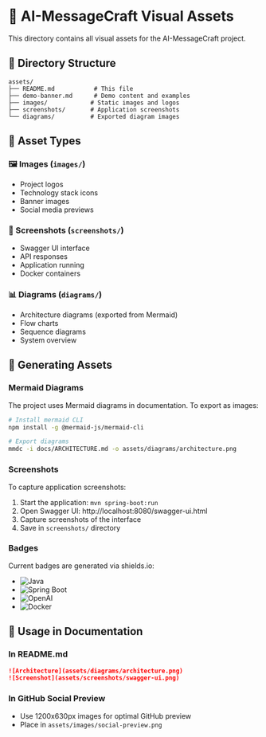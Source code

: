 # 🎨 AI-MessageCraft Visual Assets

This directory contains all visual assets for the AI-MessageCraft project.

## 📁 Directory Structure

```
assets/
├── README.md           # This file
├── demo-banner.md      # Demo content and examples
├── images/            # Static images and logos
├── screenshots/       # Application screenshots
└── diagrams/          # Exported diagram images
```

## 🎯 Asset Types

### 🖼️ Images (`images/`)
- Project logos
- Technology stack icons
- Banner images
- Social media previews

### 📸 Screenshots (`screenshots/`)
- Swagger UI interface
- API responses
- Application running
- Docker containers

### 📊 Diagrams (`diagrams/`)
- Architecture diagrams (exported from Mermaid)
- Flow charts
- Sequence diagrams
- System overview

## 🔄 Generating Assets

### Mermaid Diagrams
The project uses Mermaid diagrams in documentation. To export as images:

```bash
# Install mermaid CLI
npm install -g @mermaid-js/mermaid-cli

# Export diagrams
mmdc -i docs/ARCHITECTURE.md -o assets/diagrams/architecture.png
```

### Screenshots
To capture application screenshots:

1. Start the application: `mvn spring-boot:run`
2. Open Swagger UI: http://localhost:8080/swagger-ui.html
3. Capture screenshots of the interface
4. Save in `screenshots/` directory

### Badges
Current badges are generated via shields.io:
- ![Java](https://img.shields.io/badge/Java-17-orange?style=flat-square&logo=java)
- ![Spring Boot](https://img.shields.io/badge/Spring_Boot-3.2.0-brightgreen?style=flat-square&logo=spring)
- ![OpenAI](https://img.shields.io/badge/OpenAI-GPT--4-black?style=flat-square&logo=openai)
- ![Docker](https://img.shields.io/badge/Docker-Ready-blue?style=flat-square&logo=docker)

## 📝 Usage in Documentation

### In README.md
```markdown
![Architecture](assets/diagrams/architecture.png)
![Screenshot](assets/screenshots/swagger-ui.png)
```

### In GitHub Social Preview
- Use 1200x630px images for optimal GitHub preview
- Place in `assets/images/social-preview.png` 